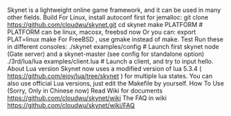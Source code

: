 Skynet is a lightweight online game framework, and it can be used in many other fields. Build For Linux, install autoconf first for jemalloc: git clone https://github.com/cloudwu/skynet.git cd skynet make PLATFORM # PLATFORM can be linux, macosx, freebsd now Or you can: export PLAT=linux make For FreeBSD , use gmake instead of make. Test Run these in different consoles: ./skynet examples/config # Launch first skynet node (Gate server) and a skynet-master (see config for standalone option) ./3rd/lua/lua examples/client.lua # Launch a client, and try to input hello. About Lua version Skynet now uses a modified version of lua 5.3.4 ( https://github.com/ejoy/lua/tree/skynet ) for multiple lua states. You can also use official Lua versions, just edit the Makefile by yourself. How To Use (Sorry, Only in Chinese now) Read Wiki for documents https://github.com/cloudwu/skynet/wiki The FAQ in wiki https://github.com/cloudwu/skynet/wiki/FAQ